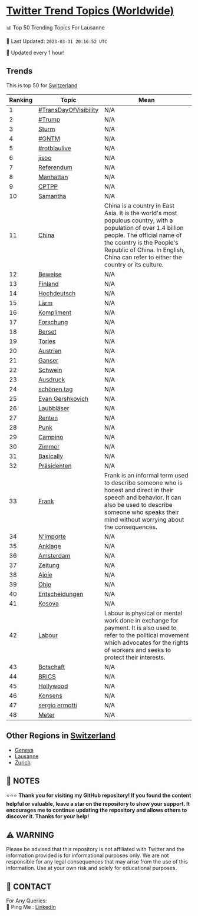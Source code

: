 [Twitter Trend Topics (Worldwide)](https://github.com/ErcinDedeoglu/Twitter-Trend-Topics)
==========


📊 Top 50 Trending Topics For Lausanne

📆 Last Updated: `2023-03-31 20:16:52 UTC`

🔧 Updated every 1 hour!


## Trends

This is top 50 for [Switzerland](</Switzerland>)

| Ranking | Topic | Mean |
| ------- | ------------ | ------------ |
| 1 | [#TransDayOfVisibility](http://twitter.com/search?q=%23TransDayOfVisibility) | N/A |
| 2 | [#Trump](http://twitter.com/search?q=%23Trump) | N/A |
| 3 | [Sturm](http://twitter.com/search?q=Sturm) | N/A |
| 4 | [#GNTM](http://twitter.com/search?q=%23GNTM) | N/A |
| 5 | [#rotblaulive](http://twitter.com/search?q=%23rotblaulive) | N/A |
| 6 | [jisoo](http://twitter.com/search?q=jisoo) | N/A |
| 7 | [Referendum](http://twitter.com/search?q=Referendum) | N/A |
| 8 | [Manhattan](http://twitter.com/search?q=Manhattan) | N/A |
| 9 | [CPTPP](http://twitter.com/search?q=CPTPP) | N/A |
| 10 | [Samantha](http://twitter.com/search?q=Samantha) | N/A |
| 11 | [China](http://twitter.com/search?q=China) | China is a country in East Asia. It is the world's most populous country, with a population of over 1.4 billion people. The official name of the country is the People's Republic of China. In English, China can refer to either the country or its culture. |
| 12 | [Beweise](http://twitter.com/search?q=Beweise) | N/A |
| 13 | [Finland](http://twitter.com/search?q=Finland) | N/A |
| 14 | [Hochdeutsch](http://twitter.com/search?q=Hochdeutsch) | N/A |
| 15 | [Lärm](http://twitter.com/search?q=L%c3%a4rm) | N/A |
| 16 | [Kompliment](http://twitter.com/search?q=Kompliment) | N/A |
| 17 | [Forschung](http://twitter.com/search?q=Forschung) | N/A |
| 18 | [Berset](http://twitter.com/search?q=Berset) | N/A |
| 19 | [Tories](http://twitter.com/search?q=Tories) | N/A |
| 20 | [Austrian](http://twitter.com/search?q=Austrian) | N/A |
| 21 | [Ganser](http://twitter.com/search?q=Ganser) | N/A |
| 22 | [Schwein](http://twitter.com/search?q=Schwein) | N/A |
| 23 | [Ausdruck](http://twitter.com/search?q=Ausdruck) | N/A |
| 24 | [schönen tag](http://twitter.com/search?q=sch%c3%b6nen+tag) | N/A |
| 25 | [Evan Gershkovich](http://twitter.com/search?q=Evan+Gershkovich) | N/A |
| 26 | [Laubbläser](http://twitter.com/search?q=Laubbl%c3%a4ser) | N/A |
| 27 | [Renten](http://twitter.com/search?q=Renten) | N/A |
| 28 | [Punk](http://twitter.com/search?q=Punk) | N/A |
| 29 | [Campino](http://twitter.com/search?q=Campino) | N/A |
| 30 | [Zimmer](http://twitter.com/search?q=Zimmer) | N/A |
| 31 | [Basically](http://twitter.com/search?q=Basically) | N/A |
| 32 | [Präsidenten](http://twitter.com/search?q=Pr%c3%a4sidenten) | N/A |
| 33 | [Frank](http://twitter.com/search?q=Frank) | Frank is an informal term used to describe someone who is honest and direct in their speech and behavior. It can also be used to describe someone who speaks their mind without worrying about the consequences. |
| 34 | [N'importe](http://twitter.com/search?q=N%27importe) | N/A |
| 35 | [Anklage](http://twitter.com/search?q=Anklage) | N/A |
| 36 | [Amsterdam](http://twitter.com/search?q=Amsterdam) | N/A |
| 37 | [Zeitung](http://twitter.com/search?q=Zeitung) | N/A |
| 38 | [Ajoie](http://twitter.com/search?q=Ajoie) | N/A |
| 39 | [Ohje](http://twitter.com/search?q=Ohje) | N/A |
| 40 | [Entscheidungen](http://twitter.com/search?q=Entscheidungen) | N/A |
| 41 | [Kosova](http://twitter.com/search?q=Kosova) | N/A |
| 42 | [Labour](http://twitter.com/search?q=Labour) | Labour is physical or mental work done in exchange for payment. It is also used to refer to the political movement which advocates for the rights of workers and seeks to protect their interests. |
| 43 | [Botschaft](http://twitter.com/search?q=Botschaft) | N/A |
| 44 | [BRICS](http://twitter.com/search?q=BRICS) | N/A |
| 45 | [Hollywood](http://twitter.com/search?q=Hollywood) | N/A |
| 46 | [Konsens](http://twitter.com/search?q=Konsens) | N/A |
| 47 | [sergio ermotti](http://twitter.com/search?q=sergio+ermotti) | N/A |
| 48 | [Meter](http://twitter.com/search?q=Meter) | N/A |



## Other Regions in [Switzerland](</Switzerland>)

* [Geneva](</Switzerland/Geneva.md>)
* [Lausanne](</Switzerland/Lausanne.md>)
* [Zurich](</Switzerland/Zurich.md>)



## 📝 NOTES

⭐⭐⭐ **Thank you for visiting my GitHub repository! If you found the content helpful or valuable, leave a star on the repository to show your support. It encourages me to continue updating the repository and allows others to discover it. Thanks for your help!**


## ⚠️ WARNING

Please be advised that this repository is not affiliated with Twitter and the information provided is for informational purposes only. We are not responsible for any legal consequences that may arise from the use of this information. Use at your own risk and solely for educational purposes.


## 📨 CONTACT

 For Any Queries:  
            🏓 Ping Me : [LinkedIn](https://www.linkedin.com/in/ercindedeoglu/)
